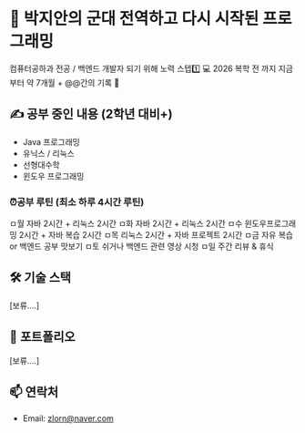 # 🫡 박지안의 군대 전역하고 다시 시작된 프로그래밍 
컴퓨터공하과 전공 / 백엔드 개발자 되기 위해 노력 스텝1️⃣ 💻
2026 복학 전 까지 지금부터 약 7개월 + @@간의 기록 🧾

## ✍ 공부 중인 내용 (2학년 대비+)
- Java 프로그래밍
- 유닉스 / 리눅스
- 선형대수학
- 윈도우 프로그래밍
### ⏰공부 루틴 (최소 하루 4시간 루틴)
ㅁ월 자바 2시간 + 리눅스 2시간
ㅁ화 자바 2시간 + 리눅스 2시간
ㅁ수	윈도우프로그래밍 2시간 + 자바 복습 2시간
ㅁ목	리눅스 2시간 + 자바 프로젝트 2시간
ㅁ금	자유 복습 or 백엔드 공부 맛보기
ㅁ토	쉬거나 백엔드 관련 영상 시청
ㅁ일	주간 리뷰 & 휴식

## 🛠 기술 스택
[보류....]

## 📘 포트폴리오
[보류....]


## 📫 연락처
- Email: zlorn@naver.com
